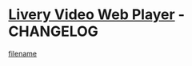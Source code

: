 # [Livery Video Web Player](web-player.md) - CHANGELOG <!-- {docsify-ignore-all} -->

[filename](//cdn.jsdelivr.net/npm/@liveryvideo/player/CHANGELOG.md ':include')
